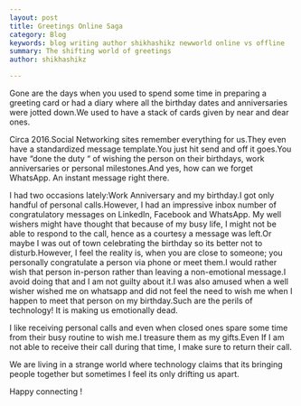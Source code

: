 ```yaml
---
layout: post
title: Greetings Online Saga
category: Blog
keywords: blog writing author shikhashikz newworld online vs offline
summary: The shifting world of greetings
author: shikhashikz

---
```


Gone are the days when you used to spend some time in preparing a greeting card or had a diary where all the birthday dates and anniversaries were jotted down.We used to have a stack of cards given by near and dear ones.

Circa 2016.Social Networking sites remember everything for us.They even have a standardized message template.You just hit send and off it goes.You have “done the duty “ of wishing the person on their birthdays, work anniversaries or personal milestones.And yes, how can we forget WhatsApp. An instant message right there.

I had two occasions lately:Work Anniversary and my birthday.I got only handful of personal calls.However, I had an impressive inbox number of congratulatory messages on LinkedIn, Facebook and WhatsApp. My well wishers might have thought that because of my busy life, I might not be able to respond to the call, hence as a courtesy a message was left.Or maybe I was out of town celebrating the birthday so its better not to disturb.However, I feel the reality is, when you are close to someone; you personally congratulate a person via phone or meet them.I would rather wish that person in-person rather than leaving a non-emotional message.I avoid doing that and I am not guilty about it.I was also amused when a well wisher wished me on whatsapp and did not feel the need to wish me when I happen to meet that person on my birthday.Such are the perils of technology! It is making us emotionally dead.

I like receiving personal calls and even when closed ones spare some time from their busy routine to wish me.I treasure them as my gifts.Even If I am not able to receive their call during that time, I make sure to return their call.

We are living in a strange world where technology claims that its bringing people together but sometimes I feel its only drifting us apart.

Happy connecting !
